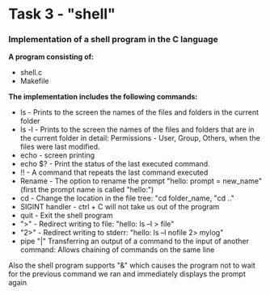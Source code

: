 <h1> Task 3 - "shell" </h1>

<h3> Implementation of a shell program in the C language </h3>

**A program consisting of:**

- shell.c
- Makefile

**The implementation includes the following commands:**

- ls - Prints to the screen the names of the files and folders in the current folder
- ls -l - Prints to the screen the names of the files and folders that are in the current folder in detail: Permissions - User, Group, Others, when the files were last modified.
- echo - screen printing
- echo $? - Print the status of the last executed command.
- !! - A command that repeats the last command executed
- Rename - The option to rename the prompt "hello: prompt = new_name" (first the prompt name is called "hello:")
- cd - Change the location in the file tree: "cd folder_name, "cd .."
- SIGINT handler - ctrl + C will not take us out of the program
- quit - Exit the shell program
- ">" - Redirect writing to file: "hello: ls –l > file"
- "2>" - Redirect writing to stderr: "hello: ls –l nofile 2> mylog"
- pipe "|" Transferring an output of a command to the input of another command: Allows chaining of commands on the same line

Also the shell program supports "&" which causes the program not to wait for the previous command we ran and immediately displays the prompt again
